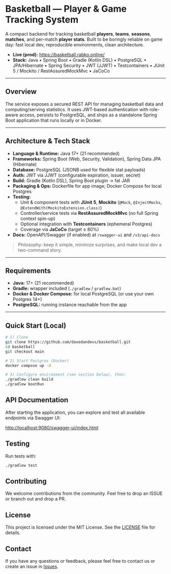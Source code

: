 # Basketball — Player & Game Tracking System

A compact backend for tracking basketball **players**, **teams**, **seasons**, **matches**, and per-match **player stats**. Built to be boringly reliable on game day: fast local dev, reproducible environments, clean architecture.

- **Live (prod):** https://basketball.rabko.online/
- **Stack:** Java • Spring Boot • Gradle (Kotlin DSL) • PostgreSQL • JPA/Hibernate • Spring Security • JWT (JJWT) • Testcontainers • JUnit 5 / Mockito / RestAssuredMockMvc • JaCoCo

---

## Overview

The service exposes a secured REST API for managing basketball data and computing/serving statistics. It uses JWT-based authentication with role-aware access, persists to PostgreSQL, and ships as a standalone Spring Boot application that runs locally or in Docker.

---

## Architecture & Tech Stack

- **Language & Runtime:** Java 17+ (21 recommended)
- **Frameworks:** Spring Boot (Web, Security, Validation), Spring Data JPA (Hibernate)
- **Database:** PostgreSQL (JSONB used for flexible stat payloads)
- **Auth:** JWT via JJWT (configurable expiration, issuer, secret)
- **Build:** Gradle (Kotlin DSL), Spring Boot plugin → fat JAR
- **Packaging & Ops:** Dockerfile for app image; Docker Compose for local Postgres
- **Testing:**
    - Unit & component tests with **JUnit 5**, **Mockito** (`@Mock`, `@InjectMocks`, `@ExtendWith(MockitoExtension.class)`)
    - Controller/service tests via **RestAssuredMockMvc** (no full Spring context spin-up)
    - Optional integration with **Testcontainers** (ephemeral Postgres)
    - Coverage via **JaCoCo** (target ≥ 80%)
- **Docs:** OpenAPI/Swagger (if enabled) at `/swagger-ui` and `/v3/api-docs`

> Philosophy: keep it simple, minimize surprises, and make local dev a two-command story.

---

## Requirements

- **Java:** 17+ (21 recommended)
- **Gradle:** wrapper included (`./gradlew` / `gradlew.bat`)
- **Docker & Docker Compose:** for local PostgreSQL (or use your own Postgres 14+)
- **PostgreSQL:** running instance reachable from the app

---

## Quick Start (Local)

```bash
# 1) Clone
git clone https://github.com/davedandevs/basketball.git
cd basketball
git checkout main

# 2) Start Postgres (Docker)
docker compose up -d

# 3) Configure environment (see section below), then:
./gradlew clean build
./gradlew bootRun
```

## API Documentation

After starting the application, you can explore and test all available endpoints via Swagger UI:

[http://localhost:9080/swagger-ui/index.html](http://localhost:9080/swagger-ui/index.html)

## Testing

Run tests with:
```bash
./gradlew test
```

## Contributing

We welcome contributions from the community. Feel free to drop an ISSUE or branch out and drop a PR.

## License

This project is licensed under the MIT License. See the [LICENSE](../LICENSE) file for details.

## Contact

If you have any questions or feedback, please feel free to contact us or create an issue
in [Issues](https://github.com/davedandevs/basketball/issues/new/choose).
